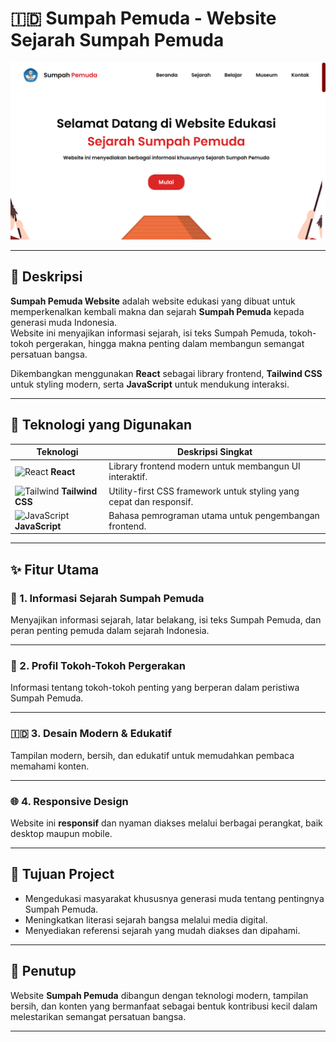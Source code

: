 # 🇮🇩 Sumpah Pemuda - Website Sejarah Sumpah Pemuda

![Sumpah Pemuda Website Screenshot](./project.png)

---

## 📝 Deskripsi

**Sumpah Pemuda Website** adalah website edukasi yang dibuat untuk memperkenalkan kembali makna dan sejarah **Sumpah Pemuda** kepada generasi muda Indonesia.  
Website ini menyajikan informasi sejarah, isi teks Sumpah Pemuda, tokoh-tokoh pergerakan, hingga makna penting dalam membangun semangat persatuan bangsa.

Dikembangkan menggunakan **React** sebagai library frontend, **Tailwind CSS** untuk styling modern, serta **JavaScript** untuk mendukung interaksi.

---

## 🚀 Teknologi yang Digunakan

| Teknologi  | Deskripsi Singkat |
|------------|-------------------|
| ![React](https://skillicons.dev/icons?i=react) **React** | Library frontend modern untuk membangun UI interaktif. |
| ![Tailwind](https://skillicons.dev/icons?i=tailwind) **Tailwind CSS** | Utility-first CSS framework untuk styling yang cepat dan responsif. |
| ![JavaScript](https://skillicons.dev/icons?i=javascript) **JavaScript** | Bahasa pemrograman utama untuk pengembangan frontend. |

---

## ✨ Fitur Utama

### 📜 1. Informasi Sejarah Sumpah Pemuda
Menyajikan informasi sejarah, latar belakang, isi teks Sumpah Pemuda, dan peran penting pemuda dalam sejarah Indonesia.

---

### 👤 2. Profil Tokoh-Tokoh Pergerakan
Informasi tentang tokoh-tokoh penting yang berperan dalam peristiwa Sumpah Pemuda.

---

### 🇮🇩 3. Desain Modern & Edukatif
Tampilan modern, bersih, dan edukatif untuk memudahkan pembaca memahami konten.

---

### 🌐 4. Responsive Design
Website ini **responsif** dan nyaman diakses melalui berbagai perangkat, baik desktop maupun mobile.

---

## 🎯 **Tujuan Project**
- Mengedukasi masyarakat khususnya generasi muda tentang pentingnya Sumpah Pemuda.
- Meningkatkan literasi sejarah bangsa melalui media digital.
- Menyediakan referensi sejarah yang mudah diakses dan dipahami.

---

## 📝 Penutup
Website **Sumpah Pemuda** dibangun dengan teknologi modern, tampilan bersih, dan konten yang bermanfaat sebagai bentuk kontribusi kecil dalam melestarikan semangat persatuan bangsa.

---

